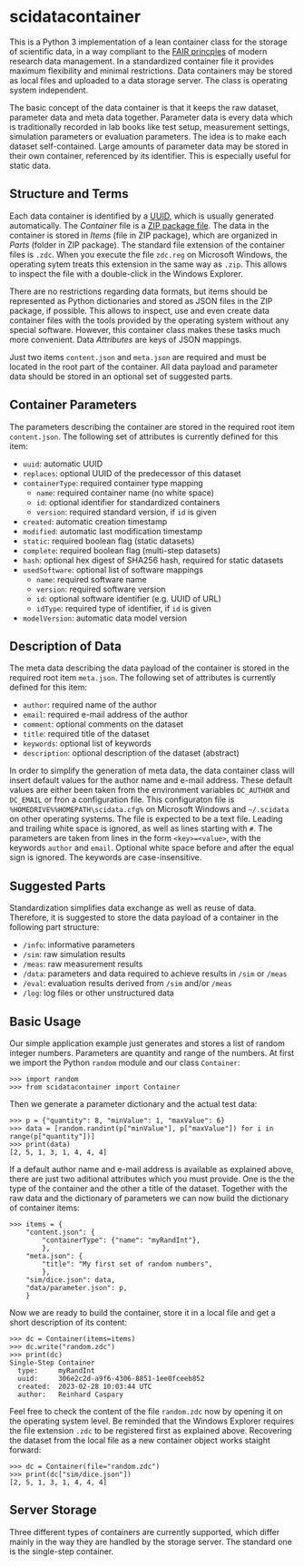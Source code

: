 # scidatacontainer

This is a Python 3 implementation of a lean container class for the storage of scientific data, in a way compliant to the [FAIR princples](https://en.wikipedia.org/wiki/FAIR_data) of modern research data management. In a standardized container file it provides maximum flexibility and minimal restrictions. Data containers may be stored as local files and uploaded to a data storage server. The class is operating system independent.

The basic concept of the data container is that it keeps the raw dataset, parameter data and meta data together. Parameter data is every data which is traditionally recorded in lab books like test setup, measurement settings, simulation parameters or evaluation parameters. The idea is to make each dataset self-contained. Large amounts of parameter data may be stored in their own container, referenced by its identifier. This is especially useful for static data.

## Structure and Terms

Each data container is identified by a [UUID](https://en.wikipedia.org/wiki/Universally_unique_identifier), which is usually generated automatically. The *Container* file is a [ZIP package file](https://en.wikipedia.org/wiki/ZIP_(file_format)). The data in the container is stored in *Items* (file in ZIP package), which are organized in *Parts* (folder in ZIP package). The standard file extension of the container files is `.zdc`. When you execute the file `zdc.reg` on Microsoft Windows, the operating sytem treats this extension in the same way as `.zip`. This allows to inspect the file with a double-click in the Windows Explorer.

There are no restrictions regarding data formats, but items should be represented as Python dictionaries and stored as JSON files in the ZIP package, if possible. This allows to inspect, use and even create data container files with the tools provided by the operating system without any special software. However, this container class makes these tasks much more convenient. Data *Attributes* are keys of JSON mappings.

Just two items `content.json` and `meta.json` are required and must be located in the root part of the container. All data payload and parameter data should be stored in an optional set of suggested parts.

## Container Parameters

The parameters describing the container are stored in the required root item `content.json`. The following set of attributes is currently defined for this item:

- `uuid`: automatic UUID
- `replaces`: optional UUID of the predecessor of this dataset
- `containerType`: required container type mapping
    + `name`: required container name (no white space)
    + `id`: optional identifier for standardized containers
    + `version`: required standard version, if `id` is given
- `created`: automatic creation timestamp
- `modified`: automatic last modification timestamp
- `static`: required boolean flag (static datasets)
- `complete`: required boolean flag (multi-step datasets)
- `hash`: optional hex digest of SHA256 hash, required for static datasets
- `usedSoftware`: optional list of software mappings
    + `name`: required software name
    + `version`: required software version
    + `id`: optional software identifier (e.g. UUID of URL)
    + `idType`: required type of identifier, if `id` is given
- `modelVersion`: automatic data model version

## Description of Data

The meta data describing the data payload of the container is stored in the required root item `meta.json`. The following set of attributes is currently defined for this item:

- `author`: required name of the author
- `email`: required e-mail address of the author
- `comment`: optional comments on the dataset
- `title`: required title of the dataset
- `keywords`: optional list of keywords
- `description`: optional description of the dataset (abstract)

In order to simplify the generation of meta data, the data container class will insert default values for the author name and e-mail address. These default values are either been taken from the environment variables `DC_AUTHOR` and `DC_EMAIL` or fron a configuration file. This configuraton file is `%HOMEDRIVE%%HOMEPATH\scidata.cfg%` on Microsoft Windows and `~/.scidata` on other operating systems. The file is expected to be a text file. Leading and trailing white space is ignored, as well as lines starting with `#`. The parameters are taken from lines in the form `<key>=<value>`, with the keywords `author` and `email`. Optional white space before and after the equal sign is ignored. The keywords are case-insensitive.

## Suggested Parts

Standardization simplifies data exchange as well as reuse of data. Therefore, it is suggested to store the data payload of a container in the following part structure:

- `/info`: informative parameters
- `/sim`: raw simulation results
- `/meas`: raw measurement results
- `/data`: parameters and data required to achieve results in `/sim` or `/meas`
- `/eval`: evaluation results derived from `/sim` and/or `/meas`
- `/log`: log files or other unstructured data

## Basic Usage

Our simple application example just generates and stores a list of random integer numbers. Parameters are quantity and range of the numbers. At first we import the Python `random` module and our class `Container`:
```
>>> import random
>>> from scidatacontainer import Container
```

Then we generate a parameter dictionary and the actual test data:
```
>>> p = {"quantity": 8, "minValue": 1, "maxValue": 6}
>>> data = [random.randint(p["minValue"], p["maxValue"]) for i in range(p["quantity"])]
>>> print(data)
[2, 5, 1, 3, 1, 4, 4, 4]
```

If a default author name and e-mail address is available as explained above, there are just two aditional attributes which you must provide. One is the the type of the container and the other a title of the dataset. Together with the raw data and the dictionary of parameters we can now build the dictionary of container items:
```
>>> items = {
    "content.json": {
        "containerType": {"name": "myRandInt"},
        },
    "meta.json": {
        "title": "My first set of random numbers",
        },
    "sim/dice.json": data,
    "data/parameter.json": p,
    }
```

Now we are ready to build the container, store it in a local file and get a short description of its content:
```
>>> dc = Container(items=items)
>>> dc.write("random.zdc")
>>> print(dc)
Single-Step Container
  type:     myRandInt
  uuid:     306e2c2d-a9f6-4306-8851-1ee0fceeb852
  created:  2023-02-28 10:03:44 UTC
  author:   Reinhard Caspary
```

Feel free to check the content of the file `random.zdc` now by opening it on the operating system level. Be reminded that the Windows Explorer requires the file extension `.zdc` to be registered first as explained above. Recovering the dataset from the local file as a new container object works staight forward:
```
>>> dc = Container(file="random.zdc")
>>> print(dc["sim/dice.json"])
[2, 5, 1, 3, 1, 4, 4, 4]
```

## Server Storage

Three different types of containers are currently supported, which differ mainly in the way they are handled by the storage server. The standard one is the single-step container.
